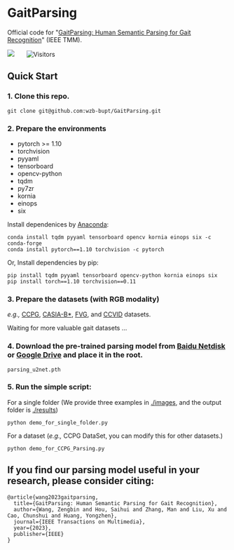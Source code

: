 # GaitParsing

Official code for "[GaitParsing: Human Semantic Parsing for Gait Recognition](https://ieeexplore.ieee.org/document/10288081)" (IEEE TMM).

<div align="left">
<a href="https://ieeexplore.ieee.org/document/10288081"><img src="https://img.shields.io/badge/Paper Link-GaitParsing-red"></a>  &nbsp;&nbsp;&nbsp;&nbsp;&nbsp;
<img src="https://visitor-badge.laobi.icu/badge?page_id=wzb-bupt/GaitParsing" alt="Visitors">
</div>

## Quick Start
### 1. Clone this repo.
    
  ```
  git clone git@github.com:wzb-bupt/GaitParsing.git
  ```
    
### 2. Prepare the environments 
  - pytorch >= 1.10
  - torchvision
  - pyyaml
  - tensorboard
  - opencv-python
  - tqdm
  - py7zr
  - kornia
  - einops
  - six

  Install dependenices by [Anaconda](https://conda.io/projects/conda/en/latest/user-guide/install/index.html):
  ```
  conda install tqdm pyyaml tensorboard opencv kornia einops six -c conda-forge
  conda install pytorch==1.10 torchvision -c pytorch
  ```    
  Or, Install dependencies by pip:
  ```
  pip install tqdm pyyaml tensorboard opencv-python kornia einops six
  pip install torch==1.10 torchvision==0.11
  ```
### 3. Prepare the datasets (with RGB modality)
  
  _e.g.,_ [CCPG](https://github.com/BNU-IVC/CCPG), [CASIA-B*](http://www.cbsr.ia.ac.cn/english/Gait%20Databases.asp), [FVG](https://cvlab.cse.msu.edu/frontal-view-gaitfvg-database.html), and [CCVID](https://github.com/guxinqian/Simple-CCReID) datasets.
  
  Waiting for more valuable gait datasets ...
  
### 4. Download the **pre-trained parsing model** from [Baidu Netdisk](https://pan.baidu.com/s/1G7NlZ4MIKfEHWiTDxZtKXQ?pwd=yyds) or [Google Drive](https://drive.google.com/file/d/1GYhzbQmWO80ZsiNO9D0XyuWdD9OjQCJD/view?usp=drive_link) and place it in the root.
  
  ```
  parsing_u2net.pth
  ```
  
### 5. Run the simple script:

 For a single folder (We provide three examples in [./images](images), and the output folder is [./results](results))
  
  ```
  python demo_for_single_folder.py
  ```

 For a dataset (_e.g.,_ CCPG DataSet, you can modify this for other datasets.)
 
  ```
  python demo_for_CCPG_Parsing.py
  ```

## If you find our parsing model useful in your research, please consider citing:

  ```
  @article{wang2023gaitparsing,
    title={GaitParsing: Human Semantic Parsing for Gait Recognition},
    author={Wang, Zengbin and Hou, Saihui and Zhang, Man and Liu, Xu and Cao, Chunshui and Huang, Yongzhen},
    journal={IEEE Transactions on Multimedia},
    year={2023},
    publisher={IEEE}
  }
  ```

